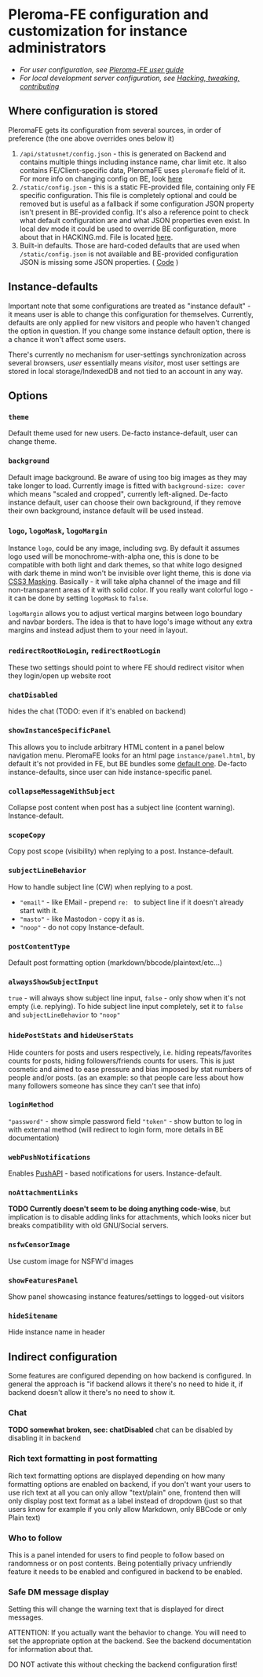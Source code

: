 # Pleroma-FE configuration and customization for instance administrators

* *For user configuration, see [Pleroma-FE user guide](USER_GUIDE.md)*
* *For local development server configuration, see [Hacking, tweaking, contributing](HACKING.md)*

## Where configuration is stored

PleromaFE gets its configuration from several sources, in order of preference (the one above overrides ones below it)

1. `/api/statusnet/config.json` - this is generated on Backend and contains multiple things including instance name, char limit etc. It also contains FE/Client-specific data, PleromaFE uses `pleromafe` field of it. For more info on changing config on BE, look [here](https://docs-develop.pleroma.social/config.html#frontend_configurations)
2. `/static/config.json` - this is a static FE-provided file, containing only FE specific configuration. This file is completely optional and could be removed but is useful as a fallback if some configuration JSON property isn't present in BE-provided config. It's also a reference point to check what default configuration are and what JSON properties even exist. In local dev mode it could be used to override BE configuration, more about that in HACKING.md. File is located [here](https://git.pleroma.social/pleroma/pleroma-fe/blob/develop/static/config.json).
3. Built-in defaults. Those are hard-coded defaults that are used when `/static/config.json` is not available and BE-provided configuration JSON is missing some JSON properties. ( [Code](https://git.pleroma.social/pleroma/pleroma-fe/blob/develop/src/modules/instance.js) )

## Instance-defaults

Important note that some configurations are treated as "instance default" - it means user is able to change this configuration for themselves. Currently, defaults are only applied for new visitors and people who haven't changed the option in question. If you change some instance default option, there is a chance it won't affect some users.

There's currently no mechanism for user-settings synchronization across several browsers, *user* essentially means *visitor*, most user settings are stored in local storage/IndexedDB and not tied to an account in any way.

## Options

### `theme`
Default theme used for new users. De-facto instance-default, user can change theme.

### `background`
Default image background. Be aware of using too big images as they may take longer to load. Currently image is fitted with `background-size: cover` which means "scaled and cropped", currently left-aligned. De-facto instance default, user can choose their own background, if they remove their own background, instance default will be used instead.

### `logo`, `logoMask`, `logoMargin`
Instance `logo`, could be any image, including svg. By default it assumes logo used will be monochrome-with-alpha one, this is done to be compatible with both light and dark themes, so that white logo designed with dark theme in mind won't be invisible over light theme, this is done via [CSS3 Masking](https://www.html5rocks.com/en/tutorials/masking/adobe/). Basically - it will take alpha channel of the image and fill non-transparent areas of it with solid color. If you really want colorful logo - it can be done by setting `logoMask` to `false`.

`logoMargin` allows you to adjust vertical margins between logo boundary and navbar borders. The idea is that to have logo's image without any extra margins and instead adjust them to your need in layout.

### `redirectRootNoLogin`, `redirectRootLogin`
These two settings should point to where FE should redirect visitor when they login/open up website root

### `chatDisabled`
hides the chat (TODO: even if it's enabled on backend)

### `showInstanceSpecificPanel`
This allows you to include arbitrary HTML content in a panel below navigation menu. PleromaFE looks for an html page `instance/panel.html`, by default it's not provided in FE, but BE bundles some [default one](https://git.pleroma.social/pleroma/pleroma/blob/develop/priv/static/instance/panel.html). De-facto instance-defaults, since user can hide instance-specific panel.

### `collapseMessageWithSubject`
Collapse post content when post has a subject line (content warning). Instance-default.

### `scopeCopy`
Copy post scope (visibility) when replying to a post. Instance-default.

### `subjectLineBehavior`
How to handle subject line (CW) when replying to a post.
* `"email"` - like EMail - prepend `re: ` to subject line if it doesn't already start with it.
* `"masto"` - like Mastodon - copy it as is.
* `"noop"` - do not copy
Instance-default.

### `postContentType`
Default post formatting option (markdown/bbcode/plaintext/etc...)

### `alwaysShowSubjectInput`
`true` - will always show subject line input, `false` - only show when it's not empty (i.e. replying). To hide subject line input completely, set it to `false` and `subjectLineBehavior` to `"noop"`

### `hidePostStats` and `hideUserStats`
Hide counters for posts and users respectively, i.e. hiding repeats/favorites counts for posts, hiding followers/friends counts for users. This is just cosmetic and aimed to ease pressure and bias imposed by stat numbers of people and/or posts. (as an example: so that people care less about how many followers someone has since they can't see that info)

### `loginMethod`
`"password"` - show simple password field
`"token"` - show button to log in with external method (will redirect to login form, more details in BE documentation)

### `webPushNotifications`
Enables [PushAPI](https://developer.mozilla.org/en-US/docs/Web/API/Push_API) - based notifications for users. Instance-default.

### `noAttachmentLinks`
**TODO Currently doesn't seem to be doing anything code-wise**, but implication is to disable adding links for attachments, which looks nicer but breaks compatibility with old GNU/Social servers.

### `nsfwCensorImage`
Use custom image for NSFW'd images

### `showFeaturesPanel`
Show panel showcasing instance features/settings to logged-out visitors

### `hideSitename`
Hide instance name in header

## Indirect configuration
Some features are configured depending on how backend is configured. In general the approach is "if backend allows it there's no need to hide it, if backend doesn't allow it there's no need to show it.

### Chat
**TODO somewhat broken, see: chatDisabled** chat can be disabled by disabling it in backend

### Rich text formatting in post formatting
Rich text formatting options are displayed depending on how many formatting options are enabled on backend, if you don't want your users to use rich text at all you can only allow "text/plain" one, frontend then will only display post text format as a label instead of dropdown (just so that users know for example if you only allow Markdown, only BBCode or only Plain text)

### Who to follow
This is a panel intended for users to find people to follow based on randomness or on post contents. Being potentially privacy unfriendly feature it needs to be enabled and configured in backend to be enabled.

### Safe DM message display

Setting this will change the warning text that is displayed for direct messages.

ATTENTION: If you actually want the behavior to change. You will need to set the appropriate option at the backend. See the backend documentation for information about that.

DO NOT activate this without checking the backend configuration first!
